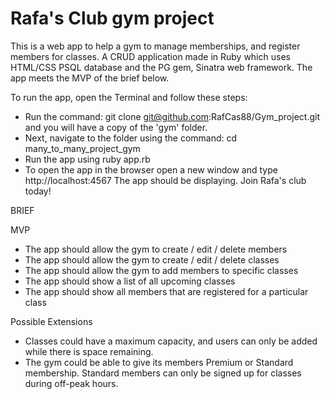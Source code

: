 # Rafa's Club gym project
This is a web app to help a gym to manage memberships, and register members for classes. A CRUD application made in Ruby which uses HTML/CSS PSQL database and the PG gem, Sinatra web framework. The app meets the MVP of the brief below.

To run the app, open the Terminal and follow these steps:
- Run the command: git clone git@github.com:RafCas88/Gym_project.git and you will have a copy of the 'gym' folder.
- Next, navigate to the folder using the command: cd many_to_many_project_gym
- Run the app using ruby app.rb
- To open the app in the browser open a new window and type http://localhost:4567
The app should be displaying.
Join Rafa's club today!

BRIEF

MVP

- The app should allow the gym to create / edit / delete members
- The app should allow the gym to create / edit / delete classes
- The app should allow the gym to add members to specific classes
- The app should show a list of all upcoming classes
- The app should show all members that are registered for a particular class

Possible Extensions
- Classes could have a maximum capacity, and users can only be added while there is space remaining.
- The gym could be able to give its members Premium or Standard membership. Standard members can only be signed up for classes during off-peak hours.
